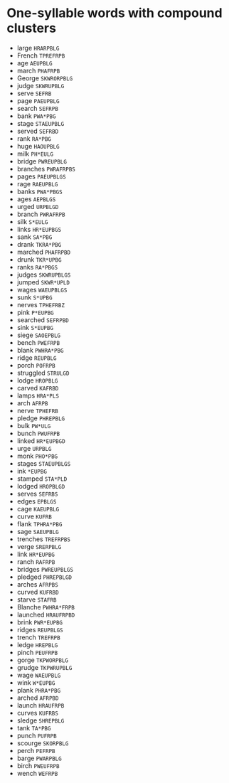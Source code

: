 # One-syllable words with compound clusters

* large `HRARPBLG`
* French `TPREFRPB`
* age `AEUPBLG`
* march `PHAFRPB`
* George `SKWRORPBLG`
* judge `SKWRUPBLG`
* serve `SEFRB`
* page `PAEUPBLG`
* search `SEFRPB`
* bank `PWA*PBG`
* stage `STAEUPBLG`
* served `SEFRBD`
* rank `RA*PBG`
* huge `HAOUPBLG`
* milk `PH*EULG`
* bridge `PWREUPBLG`
* branches `PWRAFRPBS`
* pages `PAEUPBLGS`
* rage `RAEUPBLG`
* banks `PWA*PBGS`
* ages `AEPBLGS`
* urged `URPBLGD`
* branch `PWRAFRPB`
* silk `S*EULG`
* links `HR*EUPBGS`
* sank `SA*PBG`
* drank `TKRA*PBG`
* marched `PHAFRPBD`
* drunk `TKR*UPBG`
* ranks `RA*PBGS`
* judges `SKWRUPBLGS`
* jumped `SKWR*UPLD`
* wages `WAEUPBLGS`
* sunk `S*UPBG`
* nerves `TPHEFRBZ`
* pink `P*EUPBG`
* searched `SEFRPBD`
* sink `S*EUPBG`
* siege `SAOEPBLG`
* bench `PWEFRPB`
* blank `PWHRA*PBG`
* ridge `REUPBLG`
* porch `POFRPB`
* struggled `STRULGD`
* lodge `HROPBLG`
* carved `KAFRBD`
* lamps `HRA*PLS`
* arch `AFRPB`
* nerve `TPHEFRB`
* pledge `PHREPBLG`
* bulk `PW*ULG`
* bunch `PWUFRPB`
* linked `HR*EUPBGD`
* urge `URPBLG`
* monk `PHO*PBG`
* stages `STAEUPBLGS`
* ink `*EUPBG`
* stamped `STA*PLD`
* lodged `HROPBLGD`
* serves `SEFRBS`
* edges `EPBLGS`
* cage `KAEUPBLG`
* curve `KUFRB`
* flank `TPHRA*PBG`
* sage `SAEUPBLG`
* trenches `TREFRPBS`
* verge `SRERPBLG`
* link `HR*EUPBG`
* ranch `RAFRPB`
* bridges `PWREUPBLGS`
* pledged `PHREPBLGD`
* arches `AFRPBS`
* curved `KUFRBD`
* starve `STAFRB`
* Blanche `PWHRA*FRPB`
* launched `HRAUFRPBD`
* brink `PWR*EUPBG`
* ridges `REUPBLGS`
* trench `TREFRPB`
* ledge `HREPBLG`
* pinch `PEUFRPB`
* gorge `TKPWORPBLG`
* grudge `TKPWRUPBLG`
* wage `WAEUPBLG`
* wink `W*EUPBG`
* plank `PHRA*PBG`
* arched `AFRPBD`
* launch `HRAUFRPB`
* curves `KUFRBS`
* sledge `SHREPBLG`
* tank `TA*PBG`
* punch `PUFRPB`
* scourge `SKORPBLG`
* perch `PEFRPB`
* barge `PWARPBLG`
* birch `PWEUFRPB`
* wench `WEFRPB`
